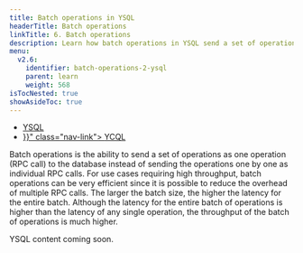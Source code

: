 ```yaml
---
title: Batch operations in YSQL
headerTitle: Batch operations
linkTitle: 6. Batch operations
description: Learn how batch operations in YSQL send a set of operations as a single RPC call rather than one by one as individual RPC calls.
menu:
  v2.6:
    identifier: batch-operations-2-ysql
    parent: learn
    weight: 568
isTocNested: true
showAsideToc: true
---
```


<ul class="nav nav-tabs-alt nav-tabs-yb">

  <li >
    <a href="" class="nav-link active">
      <i class="icon-postgres" aria-hidden="true"></i>
      YSQL
    </a>
  </li>

  <li >
    <a href="{{< relref "./batch-operations-ycql.md" >}}" class="nav-link">
      <i class="icon-cassandra" aria-hidden="true"></i>
      YCQL
    </a>
  </li>

</ul>

Batch operations is the ability to send a set of operations as one operation (RPC call) to the database instead of sending the operations one by one as individual RPC calls. For use cases requiring high throughput, batch operations can be very efficient since it is possible to reduce the overhead of multiple RPC calls. The larger the batch size, the higher the latency for the entire batch. Although the latency for the entire batch of operations is higher than the latency of any single operation, the throughput of the batch of operations is much higher.

YSQL content coming soon.
